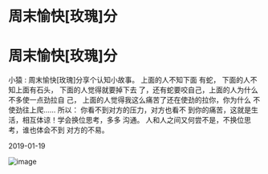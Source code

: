 # 周末愉快[玫瑰]分

# 周末愉快[玫瑰]分

小猿 : 周末愉快[玫瑰]分享个认知小故事。 上面的人不知下面 有蛇， 下面的人不知上面有石头， 下面的人觉得就要掉下去 了，还有蛇要咬自己，上面的人为什么不多使一点劲拉自 己， 上面的人觉得我这么痛苦了还在使劲的拉你，你为什么 不使劲往上爬…… 所以： 你看不到对方的压力，对方也看不 到你的痛苦，这就是生活，相互体谅！学会换位思考，多多 沟通。 人和人之间又何尝不是，不换位思考，谁也体会不到 对方的不易。

2019-01-19

![image](img/Image_065.png)